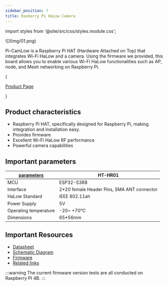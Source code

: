 ```yaml
---
sidebar_position: 7
title: Rasberry Pi HaLow Camera
---
```


import styles from '@site/src/css/styles.module.css';


<div style={{ textAlign: 'center' }}>
  ![](img/01.png)
</div>

Pi-CamLow is a Raspberry Pi HAT (Hardware Attached on Top) that integrates Wi-Fi HaLow and a camera. Using the firmware we provided, this board allows you to enable various Wi-Fi HaLow functionalities such as AP, node, and Mesh networking on Raspberry Pi.

{<div className={styles.btnContainer}>
  <a href="https://heltec.org/project/ht-hr01/" className={styles.btnLink1}>
    Product Page
  </a>
</div>}



## Product characteristics

- Raspberry Pi HAT, specifically designed for Raspberry Pi, making integration and installation easy.
- Provides firmware
- Excellent Wi-Fi HaLow RF performance
- Powerful camera capabilities

## Important parameters
| [parameters](https://resource.heltec.cn/download/HT-HR01/Datasheet/HT-HR01_V1.0.0.pdf)         | HT-HR01       |
|--------------------|----------------------------|
|MCU     |	   		ESP32-S3R8            |
|Interface  |     		2*20 female Header Pins, SMA ANT connector          |
|HaLow Standard     |   	IEEE 802.11ah           |
|Power Supply    | 				5V   |
|Operating temperature         |  		-20~ +70℃|
|Dimensions       |   65*56mm |




## Important Resources
- [Datasheet](https://resource.heltec.cn/download/HT-HR01/Datasheet/HT-HR01_V1.0.0.pdf)
- [Schematic Diagram](https://resource.heltec.cn/download/HT-HR01/Schematic_diagram)
- [Firmware](https://resource.heltec.cn/download/HT-HR01/firmware/Pi-CamLow)
- [Related links](https://resource.heltec.cn/download/HT-HR01)


:::warning
The current firmware version tests are all conducted on Raspberry PI 4B.
:::

